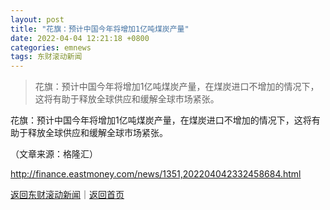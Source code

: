 ```yaml
---
layout: post
title: "花旗：预计中国今年将增加1亿吨煤炭产量"
date: 2022-04-04 12:21:18 +0800
categories: emnews
tags: 东财滚动新闻
---
```

> 花旗：预计中国今年将增加1亿吨煤炭产量，在煤炭进口不增加的情况下，这将有助于释放全球供应和缓解全球市场紧张。

<p>花旗：预计中国今年将增加1亿吨煤炭产量，在煤炭进口不增加的情况下，这将有助于释放全球供应和缓解全球市场紧张。</p><p class="em_media">（文章来源：格隆汇）</p>

<http://finance.eastmoney.com/news/1351,202204042332458684.html>

[返回东财滚动新闻](//finews.withounder.com/emnews/)｜[返回首页](//finews.withounder.com/)